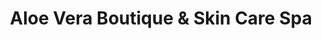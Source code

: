 ---
title: "Aloe Vera Boutique & Skin Care Spa"
url: /easley/aloe-vera-boutique-and-skin-care-spa/
shop: beauty
---